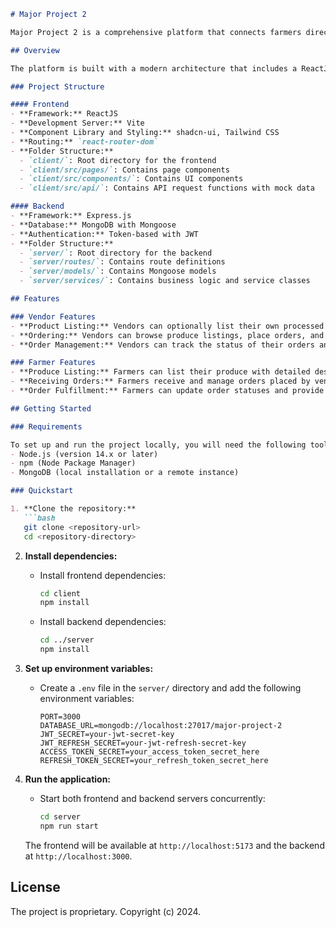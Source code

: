 ```markdown
# Major Project 2

Major Project 2 is a comprehensive platform that connects farmers directly with vendors for buying and selling produce. The platform facilitates an efficient and transparent flow where vendors can browse, negotiate, and place orders for produce listed by farmers, and vice versa. It also allows vendors to list their own products if they engage in repackaging or processing.

## Overview

The platform is built with a modern architecture that includes a ReactJS-based frontend using the Vite devserver and an Express.js-based backend. The frontend is styled with Tailwind CSS and uses shadcn-ui for components. The backend is designed to provide RESTful API endpoints and interfaces with a MongoDB database using Mongoose.

### Project Structure

#### Frontend
- **Framework:** ReactJS
- **Development Server:** Vite
- **Component Library and Styling:** shadcn-ui, Tailwind CSS
- **Routing:** `react-router-dom`
- **Folder Structure:**
  - `client/`: Root directory for the frontend
  - `client/src/pages/`: Contains page components
  - `client/src/components/`: Contains UI components
  - `client/src/api/`: Contains API request functions with mock data

#### Backend
- **Framework:** Express.js
- **Database:** MongoDB with Mongoose
- **Authentication:** Token-based with JWT
- **Folder Structure:**
  - `server/`: Root directory for the backend
  - `server/routes/`: Contains route definitions
  - `server/models/`: Contains Mongoose models
  - `server/services/`: Contains business logic and service classes

## Features

### Vendor Features
- **Product Listing:** Vendors can optionally list their own processed or repackaged products.
- **Ordering:** Vendors can browse produce listings, place orders, and negotiate prices with farmers.
- **Order Management:** Vendors can track the status of their orders and communicate with farmers.

### Farmer Features
- **Produce Listing:** Farmers can list their produce with detailed descriptions, prices, and images.
- **Receiving Orders:** Farmers receive and manage orders placed by vendors, with the ability to negotiate and confirm orders.
- **Order Fulfillment:** Farmers can update order statuses and provide shipping details and tracking information.

## Getting Started

### Requirements

To set up and run the project locally, you will need the following tools installed on your machine:
- Node.js (version 14.x or later)
- npm (Node Package Manager)
- MongoDB (local installation or a remote instance)

### Quickstart

1. **Clone the repository:**
   ```bash
   git clone <repository-url>
   cd <repository-directory>
   ```

2. **Install dependencies:**
   - Install frontend dependencies:
     ```bash
     cd client
     npm install
     ```

   - Install backend dependencies:
     ```bash
     cd ../server
     npm install
     ```

3. **Set up environment variables:**
   - Create a `.env` file in the `server/` directory and add the following environment variables:
     ```
     PORT=3000
     DATABASE_URL=mongodb://localhost:27017/major-project-2
     JWT_SECRET=your-jwt-secret-key
     JWT_REFRESH_SECRET=your-jwt-refresh-secret-key
     ACCESS_TOKEN_SECRET=your_access_token_secret_here
     REFRESH_TOKEN_SECRET=your_refresh_token_secret_here
     ```

4. **Run the application:**
   - Start both frontend and backend servers concurrently:
     ```bash
     cd server
     npm run start
     ```

   The frontend will be available at `http://localhost:5173` and the backend at `http://localhost:3000`.

## License

The project is proprietary. Copyright (c) 2024.
```